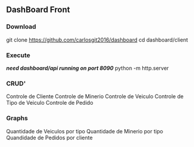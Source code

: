 ## DashBoard Front

### Download
git clone https://github.com/carlosgit2016/dashboard
cd dashboard/client

### Execute
***need dashboard/api running on port 8090***
python -m http.server

### CRUD'
Controle de Cliente
Controle de Minerio
Controle de Veiculo
Controle de Tipo de Veiculo
Controle de Pedido

### Graphs
Quantidade de Veiculos por tipo
Quantidade de Minerio por tipo
Quandidade de Pedidos por cliente
